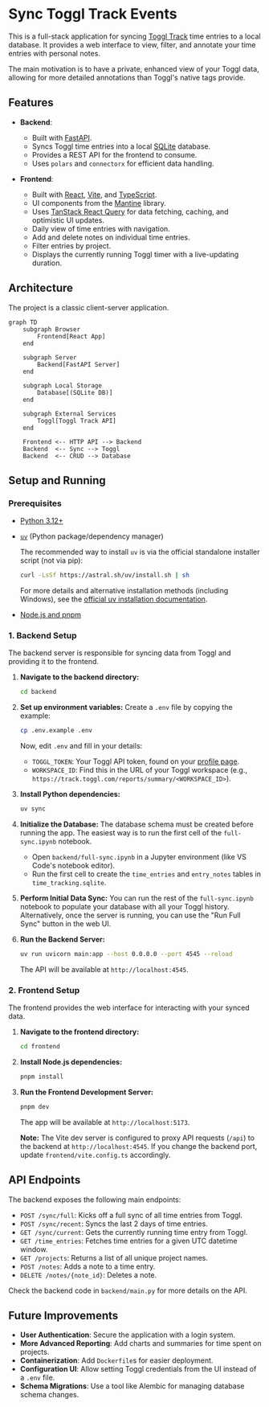 # Sync Toggl Track Events

This is a full-stack application for syncing [Toggl Track](https://toggl.com/track/) time entries to a local database. It provides a web interface to view, filter, and annotate your time entries with personal notes.

The main motivation is to have a private, enhanced view of your Toggl data, allowing for more detailed annotations than Toggl's native tags provide.

## Features

- **Backend**:
    - Built with [FastAPI](https://fastapi.tiangolo.com/).
    - Syncs Toggl time entries into a local [SQLite](https://www.sqlite.org/index.html) database.
    - Provides a REST API for the frontend to consume.
    - Uses `polars` and `connectorx` for efficient data handling.

- **Frontend**:
    - Built with [React](https://reactjs.org/), [Vite](https://vitejs.dev/), and [TypeScript](https://www.typescriptlang.org/).
    - UI components from the [Mantine](https://mantine.dev/) library.
    - Uses [TanStack React Query](https://tanstack.com/query/latest) for data fetching, caching, and optimistic UI updates.
    - Daily view of time entries with navigation.
    - Add and delete notes on individual time entries.
    - Filter entries by project.
    - Displays the currently running Toggl timer with a live-updating duration.

## Architecture

The project is a classic client-server application.

```mermaid
graph TD
    subgraph Browser
        Frontend[React App]
    end

    subgraph Server
        Backend[FastAPI Server]
    end

    subgraph Local Storage
        Database[(SQLite DB)]
    end

    subgraph External Services
        Toggl[Toggl Track API]
    end

    Frontend <-- HTTP API --> Backend
    Backend  <-- Sync --> Toggl
    Backend  <-- CRUD --> Database
```

## Setup and Running

### Prerequisites

-   [Python 3.12+](https://www.python.org/)
-   [`uv`](https://astral.sh/uv/) (Python package/dependency manager)

    The recommended way to install `uv` is via the official standalone installer script (not via pip):
    
    ```sh
    curl -LsSf https://astral.sh/uv/install.sh | sh
    ```
    
    For more details and alternative installation methods (including Windows), see the [official uv installation documentation](https://docs.astral.sh/uv/getting-started/installation/#installation-methods).

-   [Node.js and pnpm](https://pnpm.io/installation)

### 1. Backend Setup

The backend server is responsible for syncing data from Toggl and providing it to the frontend.

1.  **Navigate to the backend directory:**
    ```bash
    cd backend
    ```

2.  **Set up environment variables:**
    Create a `.env` file by copying the example:
    ```bash
    cp .env.example .env
    ```
    Now, edit `.env` and fill in your details:
    -   `TOGGL_TOKEN`: Your Toggl API token, found on your [profile page](https://track.toggl.com/profile).
    -   `WORKSPACE_ID`: Find this in the URL of your Toggl workspace (e.g., `https://track.toggl.com/reports/summary/<WORKSPACE_ID>`).

3.  **Install Python dependencies:**
    ```bash
    uv sync
    ```

4.  **Initialize the Database:**
    The database schema must be created before running the app. The easiest way is to run the first cell of the `full-sync.ipynb` notebook.
    - Open `backend/full-sync.ipynb` in a Jupyter environment (like VS Code's notebook editor).
    - Run the first cell to create the `time_entries` and `entry_notes` tables in `time_tracking.sqlite`.

5.  **Perform Initial Data Sync:**
    You can run the rest of the `full-sync.ipynb` notebook to populate your database with all your Toggl history. Alternatively, once the server is running, you can use the "Run Full Sync" button in the web UI.

6.  **Run the Backend Server:**
    ```bash
    uv run uvicorn main:app --host 0.0.0.0 --port 4545 --reload
    ```
    The API will be available at `http://localhost:4545`.

### 2. Frontend Setup

The frontend provides the web interface for interacting with your synced data.

1.  **Navigate to the frontend directory:**
    ```bash
    cd frontend
    ```

2.  **Install Node.js dependencies:**
    ```bash
    pnpm install
    ```

3.  **Run the Frontend Development Server:**
    ```bash
    pnpm dev
    ```
    The app will be available at `http://localhost:5173`.

    **Note:** The Vite dev server is configured to proxy API requests (`/api`) to the backend at `http://localhost:4545`. If you change the backend port, update `frontend/vite.config.ts` accordingly.

## API Endpoints

The backend exposes the following main endpoints:

-   `POST /sync/full`: Kicks off a full sync of all time entries from Toggl.
-   `POST /sync/recent`: Syncs the last 2 days of time entries.
-   `GET /sync/current`: Gets the currently running time entry from Toggl.
-   `GET /time_entries`: Fetches time entries for a given UTC datetime window.
-   `GET /projects`: Returns a list of all unique project names.
-   `POST /notes`: Adds a note to a time entry.
-   `DELETE /notes/{note_id}`: Deletes a note.

Check the backend code in `backend/main.py` for more details on the API.

## Future Improvements

-   **User Authentication**: Secure the application with a login system.
-   **More Advanced Reporting**: Add charts and summaries for time spent on projects.
-   **Containerization**: Add `Dockerfile`s for easier deployment.
-   **Configuration UI**: Allow setting Toggl credentials from the UI instead of a `.env` file.
-   **Schema Migrations**: Use a tool like Alembic for managing database schema changes. 